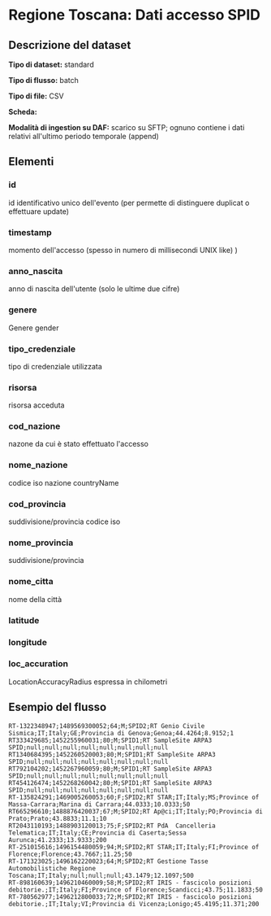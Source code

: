 # Regione Toscana: Dati accesso SPID

## Descrizione del dataset

**Tipo di dataset:** standard

**Tipo di flusso:** batch

**Tipo di file:** CSV

**Scheda:** 

**Modalità di ingestion su DAF:** scarico su SFTP; ognuno contiene i dati relativi all'ultimo periodo temporale (append)


## Elementi

### id
id identificativo unico dell'evento (per permette di distinguere duplicat o effettuare update)

### timestamp
momento dell'accesso (spesso in numero di millisecondi UNIX like) )

### anno_nascita 
anno di nascita dell'utente (solo le ultime due cifre)

### genere
Genere gender

### tipo_credenziale
tipo di credenziale utilizzata 

### risorsa
risorsa acceduta

### cod_nazione 
nazone da cui è stato effettuato l'accesso 

### nome_nazione
codice  iso nazione countryName 

### cod_provincia
suddivisione/provincia codice iso

### nome_provincia
suddivisione/provincia 

### nome_citta
nome della città

### latitude 

### longitude

### loc_accuration
LocationAccuracyRadius espressa in chilometri 


## Esempio del flusso

```
RT-1322348947;1489569300052;64;M;SPID2;RT Genio Civile Sismica;IT;Italy;GE;Provincia di Genova;Genoa;44.4264;8.9152;1
RT333429685;1452255960031;80;M;SPID1;RT SampleSite ARPA3 SPID;null;null;null;null;null;null;null;null
RT1340684395;1452260520003;80;M;SPID1;RT SampleSite ARPA3 SPID;null;null;null;null;null;null;null;null
RT792104202;1452267960059;80;M;SPID1;RT SampleSite ARPA3 SPID;null;null;null;null;null;null;null;null
RT454126474;1452268260042;80;M;SPID1;RT SampleSite ARPA3 SPID;null;null;null;null;null;null;null;null
RT-135824291;1469005260053;60;F;SPID2;RT STAR;IT;Italy;MS;Province of Massa-Carrara;Marina di Carrara;44.0333;10.0333;50
RT665296610;1488876420037;67;M;SPID2;RT Ap@ci;IT;Italy;PO;Provincia di Prato;Prato;43.8833;11.1;10
RT2043110193;1488903120013;75;F;SPID2;RT PdA  Cancelleria Telematica;IT;Italy;CE;Provincia di Caserta;Sessa Aurunca;41.2333;13.9333;200
RT-251015616;1496154480059;94;M;SPID2;RT STAR;IT;Italy;FI;Province of Florence;Florence;43.7667;11.25;50
RT-171323025;1496162220023;64;M;SPID2;RT Gestione Tasse Automobilistiche Regione Toscana;IT;Italy;null;null;null;43.1479;12.1097;500
RT-898160639;1496210460009;58;M;SPID2;RT IRIS - fascicolo posizioni debitorie.;IT;Italy;FI;Province of Florence;Scandicci;43.75;11.1833;50
RT-780562977;1496212800033;72;M;SPID2;RT IRIS - fascicolo posizioni debitorie.;IT;Italy;VI;Provincia di Vicenza;Lonigo;45.4195;11.371;200

```


